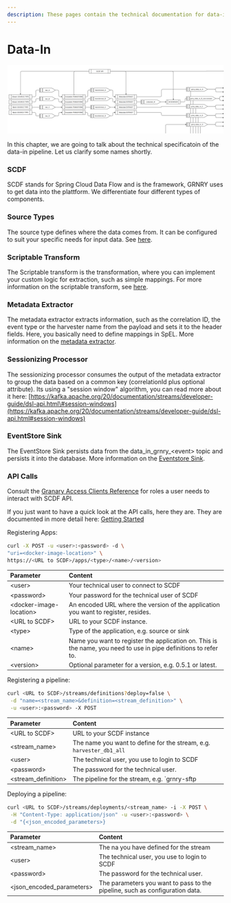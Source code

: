 ```yaml
---
description: These pages contain the technical documentation for data-in.
---
```


# Data-In

![Data flow within data-in zone of Granary](../../../.gitbook/assets/kurt_dataflow_data_in.PNG)

In this chapter, we are going to talk about the technical specificatoin of the data-in pipeline. Let us clarify some names shortly.

### SCDF

SCDF stands for Spring Cloud Data Flow and is the framework, GRNRY uses to get data into the plattform. We differentiate four different types of components.

### Source Types

The source type defines where the data comes from. It can be configured to suit your specific needs for input data. See [here](source-types.md).

### Scriptable Transform

The Scriptable transform is the transformation, where you can implement your custom logic for extraction, such as simple mappings. For more information on the scriptable transform, see [here](scriptable-transform.md).

### Metadata Extractor

The metadata extractor extracts information, such as the correlation ID, the event type or the harvester name from the payload and sets it to the header fields. Here, you basically need to define mappings in SpEL. More information on the [metadata extractor](metadata-extractor.md).

### Sessionizing Processor

The sessionizing processor consumes the output of the metadata extractor to group the data based on a common key \(correlationId plus optional attribute\). Its using a "session window" algorithm, you can read more about it here: [https://kafka.apache.org/20/documentation/streams/developer-guide/dsl-api.html\#session-windows](https://kafka.apache.org/20/documentation/streams/developer-guide/dsl-api.html#session-windows)

### EventStore Sink

The EventStore Sink persists data from the data\_in\_grnry\_&lt;event&gt; topic and persists it into the database. More information on the [Eventstore Sink](eventstore-sink.md).

### API Calls

Consult the [Granary Access Clients Reference](../../../operator-reference/identity-and-access-management/granary-access-clients.md#scdf) for roles a user needs to interact with SCDF API.

If you just want to have a quick look at the API calls, here they are. They are documented in more detail here: [Getting Started](../../../learning-grnry-1/data-in/getting-started.md)

Registering Apps:

```bash
curl -X POST -u <user>:<password> -d \
"uri=<docker-image-location>" \
https://<URL to SCDF>/apps/<type>/<name>/<version>
```

| Parameter | Content |
| :--- | :--- |
| &lt;user&gt; | Your technical user to connect to SCDF |
| &lt;password&gt; | Your password for the technical user of SCDF |
| &lt;docker-image-location&gt; | An encoded URL where the version of the application you want to register, resides. |
| &lt;URL to SCDF&gt; | URL to your SCDF instance. |
| &lt;type&gt; | Type of the application, e.g. source or sink |
| &lt;name&gt; | Name you want to register the application on. This is the name, you need to use in pipe definitions to refer to. |
| &lt;version&gt; | Optional parameter for a version, e.g. 0.5.1 or latest. |

Registering a pipeline:

```bash
curl <URL to SCDF>/streams/definitions?deploy=false \
 -d "name=<stream_name>&definition=<stream_definition>" \
 -u <user>:<password> -X POST
```

| Parameter | Content |
| :--- | :--- |
| &lt;URL to SCDF&gt; | URL to your SCDF instance |
| &lt;stream\_name&gt; | The name you want to define for the stream, e.g. `harvester_db1_all` |
| &lt;user&gt; | The technical user, you use to login to SCDF |
| &lt;password&gt; | The password for the technical user. |
| &lt;stream\_definition&gt; | The pipeline for the stream, e.g. `grnry-sftp | grnry-scriptable | grnry-data-in-metadata > :grnry_data_in_event` |

Deploying a pipeline:

```bash
curl <URL to SCDF>/streams/deployments/<stream_name> -i -X POST \
 -H "Content-Type: application/json" -u <user>:<password> \
 -d "{<json_encoded_parameters>}
```

| Parameter | Content |
| :--- | :--- |
| &lt;stream\_name&gt; | The na you have defined for the stream |
| &lt;user&gt; | The technical user, you use to login to SCDF |
| &lt;password&gt; | The password for the technical user. |
| &lt;json\_encoded\_parameters&gt; | The parameters you want to pass to the pipeline, such as configuration data. |

